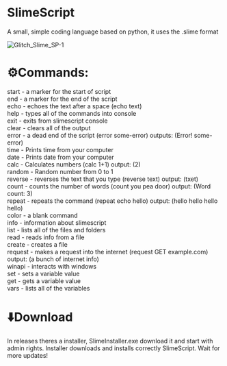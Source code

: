 # SlimeScript
A small, simple coding language based on python, it uses the .slime format

![Glitch_Slime_SP-1](https://github.com/user-attachments/assets/ba31ce1b-22e5-41af-a159-9f353c7310eb)

# ⚙️Commands:
  start - a marker for the start of script  
  end - a marker for the end of the script  
  echo - echoes the text after a space (echo text)  
  help - types all of the commands into console  
  exit - exits from slimescript console  
  clear - clears all of the output  
  error - a dead end of the script (error some-error) outputs: (Error! some-error)  
  time - Prints time from your computer  
  date - Prints date from your computer  
  calc - Calculates numbers (calc 1+1) output: (2)  
  random - Random number from 0 to 1  
  reverse - reverses the text that you type (reverse text) output: (txet)  
  count - counts the number of words (count you pea door) output: (Word count: 3)  
  repeat - repeats the command (repeat echo hello) output: (hello hello hello hello)  
  color - a blank command  
  info - information about slimescript  
  list - lists all of the files and folders  
  read - reads info from a file  
  create - creates a file  
  request - makes a request into the internet (request GET example.com) output: (a bunch of internet info)  
  winapi - interacts with windows  
  set - sets a variable value  
  get - gets a variable value  
  vars - lists all of the variables  
  
# ⬇️Download
In releases theres a installer, SlimeInstaller.exe download it and start with admin rights.
Installer downloads and installs correctly SlimeScript.
Wait for more updates!
  
  
